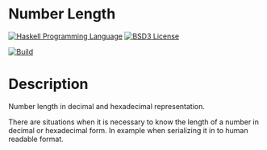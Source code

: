 # Number Length

[![Haskell Programming Language](https://img.shields.io/badge/language-Haskell-blue.svg)][Haskell.org]
[![BSD3 License](http://img.shields.io/badge/license-BSD3-brightgreen.svg)][tl;dr Legal: BSD3]

[![Build](https://travis-ci.org/trskop/number-length.svg)](https://travis-ci.org/trskop/number-length)


# Description

Number length in decimal and hexadecimal representation.

There are situations when it is necessary to know the length of a number in
decimal or hexadecimal form. In example when serializing it in to human
readable format.



[Haskell.org]:
  http://www.haskell.org
  "The Haskell Programming Language"
[tl;dr Legal: BSD3]:
  https://tldrlegal.com/license/bsd-3-clause-license-%28revised%29
  "BSD 3-Clause License (Revised)"

